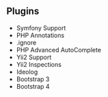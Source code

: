 Plugins
-------
- Symfony Support
- PHP Annotations
- .ignore
- PHP Advanced AutoComplete
- Yii2 Support
- Yii2 Inspections
- Ideolog
- Bootstrap 3
- Bootstrap 4
